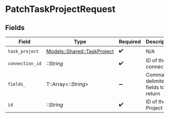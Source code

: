 # PatchTaskProjectRequest


## Fields

| Field                                                             | Type                                                              | Required                                                          | Description                                                       |
| ----------------------------------------------------------------- | ----------------------------------------------------------------- | ----------------------------------------------------------------- | ----------------------------------------------------------------- |
| `task_project`                                                    | [Models::Shared::TaskProject](../../models/shared/taskproject.md) | :heavy_check_mark:                                                | N/A                                                               |
| `connection_id`                                                   | *::String*                                                        | :heavy_check_mark:                                                | ID of the connection                                              |
| `fields_`                                                         | T::Array<*::String*>                                              | :heavy_minus_sign:                                                | Comma-delimited fields to return                                  |
| `id`                                                              | *::String*                                                        | :heavy_check_mark:                                                | ID of the Project                                                 |